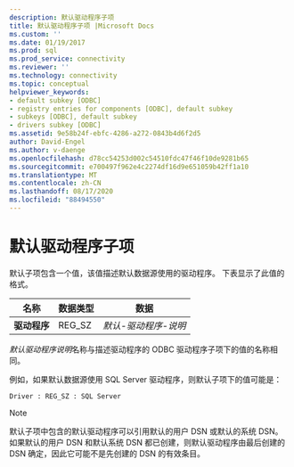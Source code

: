 ```yaml
---
description: 默认驱动程序子项
title: 默认驱动程序子项 |Microsoft Docs
ms.custom: ''
ms.date: 01/19/2017
ms.prod: sql
ms.prod_service: connectivity
ms.reviewer: ''
ms.technology: connectivity
ms.topic: conceptual
helpviewer_keywords:
- default subkey [ODBC]
- registry entries for components [ODBC], default subkey
- subkeys [ODBC], default subkey
- drivers subkey [ODBC]
ms.assetid: 9e58b24f-ebfc-4286-a272-0843b4d6f2d5
author: David-Engel
ms.author: v-daenge
ms.openlocfilehash: d78cc54253d002c54510fdc47f46f10de9281b65
ms.sourcegitcommit: e700497f962e4c2274df16d9e651059b42ff1a10
ms.translationtype: MT
ms.contentlocale: zh-CN
ms.lasthandoff: 08/17/2020
ms.locfileid: "88494550"
---
```

# <a name="default-driver-subkey"></a>默认驱动程序子项
默认子项包含一个值，该值描述默认数据源使用的驱动程序。 下表显示了此值的格式。  
  
|名称|数据类型|数据|  
|----------|---------------|----------|  
|**驱动程序**|REG_SZ|*默认-驱动程序-说明*|  
  
 *默认驱动程序说明*名称与描述驱动程序的 ODBC 驱动程序子项下的值的名称相同。  
  
 例如，如果默认数据源使用 SQL Server 驱动程序，则默认子项下的值可能是：  
  
```  
Driver : REG_SZ : SQL Server  
```  
  
> [!NOTE]  
>  默认子项中包含的默认驱动程序可以引用默认的用户 DSN 或默认的系统 DSN。 如果默认的用户 DSN 和默认系统 DSN 都已创建，则默认驱动程序由最后创建的 DSN 确定，因此它可能不是先创建的 DSN 的有效条目。
